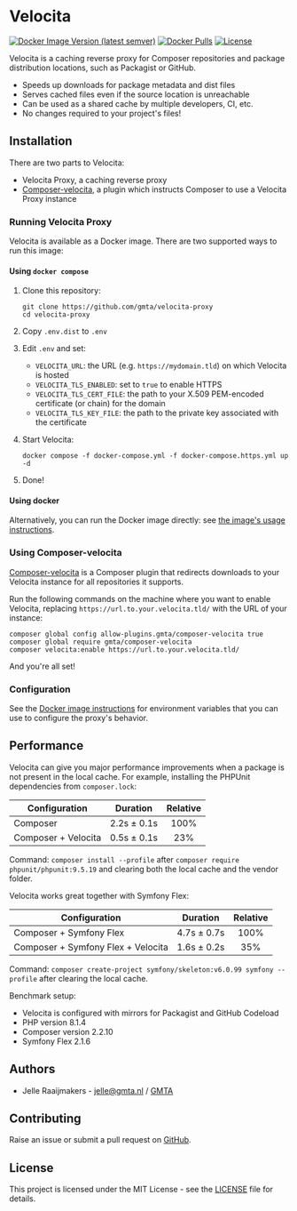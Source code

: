 # Velocita

[![Docker Image Version (latest semver)](https://img.shields.io/docker/v/gmta/velocita-proxy?sort=semver)](https://hub.docker.com/r/gmta/velocita-proxy)
[![Docker Pulls](https://img.shields.io/docker/pulls/gmta/velocita-proxy)](https://hub.docker.com/r/gmta/velocita-proxy)
[![License](https://img.shields.io/github/license/gmta/velocita-proxy)](https://github.com/gmta/velocita-proxy/blob/master/LICENSE)

Velocita is a caching reverse proxy for Composer repositories and package distribution locations, such as Packagist or GitHub.

* Speeds up downloads for package metadata and dist files
* Serves cached files even if the source location is unreachable
* Can be used as a shared cache by multiple developers, CI, etc.
* No changes required to your project's files!

## Installation

There are two parts to Velocita:

* Velocita Proxy, a caching reverse proxy
* [Composer-velocita](https://github.com/gmta/composer-velocita), a plugin which instructs Composer to use a Velocita Proxy instance

### Running Velocita Proxy

Velocita is available as a Docker image. There are two supported ways to run this image:

#### Using `docker compose`

1. Clone this repository:

    ```
    git clone https://github.com/gmta/velocita-proxy
    cd velocita-proxy
    ```

2. Copy `.env.dist` to `.env`
3. Edit `.env` and set:

    * `VELOCITA_URL`: the URL (e.g. `https://mydomain.tld`) on which Velocita is hosted
    * `VELOCITA_TLS_ENABLED`: set to `true` to enable HTTPS
    * `VELOCITA_TLS_CERT_FILE`: the path to your X.509 PEM-encoded certificate (or chain) for the domain
    * `VELOCITA_TLS_KEY_FILE`: the path to the private key associated with the certificate

4. Start Velocita:

    ```
    docker compose -f docker-compose.yml -f docker-compose.https.yml up -d
    ```

5. Done!

#### Using docker

Alternatively, you can run the Docker image directly: see [the image's usage instructions](proxy/README.md).

### Using Composer-velocita

[Composer-velocita](https://github.com/gmta/composer-velocita) is a Composer plugin that redirects downloads
to your Velocita instance for all repositories it supports.

Run the following commands on the machine where you want to enable Velocita, replacing
`https://url.to.your.velocita.tld/` with the URL of your instance:

```
composer global config allow-plugins.gmta/composer-velocita true
composer global require gmta/composer-velocita
composer velocita:enable https://url.to.your.velocita.tld/
```

And you're all set!

### Configuration

See the [Docker image instructions](proxy/README.md) for environment variables that you can use to configure the
proxy's behavior.

## Performance

Velocita can give you major performance improvements when a package is not present in the local cache. For example,
installing the PHPUnit dependencies from `composer.lock`:

| Configuration       | Duration     | Relative |
| ------------------- |:------------:|:--------:|
| Composer            |  2.2s ± 0.1s |   100%   |
| Composer + Velocita |  0.5s ± 0.1s |    23%   |

Command: `composer install --profile` after `composer require phpunit/phpunit:9.5.19` and clearing both the local cache
and the vendor folder.

Velocita works great together with Symfony Flex:

| Configuration                      | Duration    | Relative |
| ---------------------------------- |:-----------:|:--------:|
| Composer + Symfony Flex            | 4.7s ± 0.7s |   100%   |
| Composer + Symfony Flex + Velocita | 1.6s ± 0.2s |    35%   |

Command: `composer create-project symfony/skeleton:v6.0.99 symfony --profile` after clearing the local cache.

Benchmark setup:

* Velocita is configured with mirrors for Packagist and GitHub Codeload
* PHP version 8.1.4
* Composer version 2.2.10
* Symfony Flex 2.1.6

## Authors

* Jelle Raaijmakers - [jelle@gmta.nl](mailto:jelle@gmta.nl) / [GMTA](https://github.com/GMTA)

## Contributing

Raise an issue or submit a pull request on [GitHub](https://github.com/gmta/velocita-proxy).

## License

This project is licensed under the MIT License - see the [LICENSE](LICENSE) file for details.
